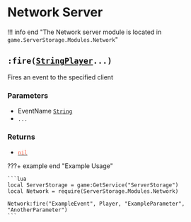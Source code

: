 [UserCFrame]: https://create.roblox.com/docs/reference/engine/enums/UserCFrame
[CFrame]: https://create.roblox.com/docs/reference/engine/datatypes/CFrame 
[Vector3]: https://create.roblox.com/docs/reference/engine/datatypes/Vector3 
[String]: https://create.roblox.com/docs/luau/strings
[nil]: https://create.roblox.com/docs/luau/nil
[Player]: https://create.roblox.com/docs/reference/engine/classes/Player

# Network Server
!!! info end "The Network server module is located in `game.ServerStorage.Modules.Network`"

## `:fire(`[`String`][String][`Player`][Player]`...)`
Fires an event to the specified client

### Parameters
* EventName [`String`][String]
* `...`

### Returns
* [<span style="color:Tomato"> `nil` </span>][nil]

???+ example end "Example Usage"

    ```lua
    local ServerStorage = game:GetService("ServerStorage")
    local Network = require(ServerStorage.Modules.Network)

    Network:fire("ExampleEvent", Player, "ExampleParameter", "AnotherParameter")
    ```

